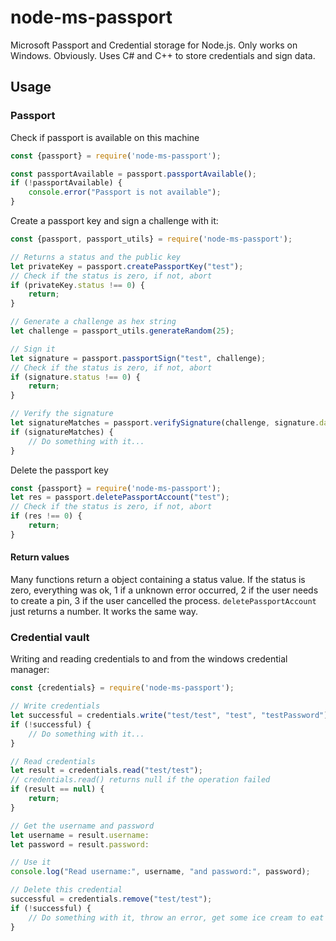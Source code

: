 # node-ms-passport

Microsoft Passport and Credential storage for Node.js. Only works on Windows. Obviously.
Uses C# and C++ to store credentials and sign data.

## Usage
### Passport

Check if passport is available on this machine
```js
const {passport} = require('node-ms-passport');

const passportAvailable = passport.passportAvailable();
if (!passportAvailable) {
    console.error("Passport is not available");
}
```

Create a passport key and sign a challenge with it:
```js
const {passport, passport_utils} = require('node-ms-passport');

// Returns a status and the public key
let privateKey = passport.createPassportKey("test");
// Check if the status is zero, if not, abort
if (privateKey.status !== 0) {
    return;
}

// Generate a challenge as hex string
let challenge = passport_utils.generateRandom(25);

// Sign it
let signature = passport.passportSign("test", challenge);
// Check if the status is zero, if not, abort
if (signature.status !== 0) {
    return;
}

// Verify the signature
let signatureMatches = passport.verifySignature(challenge, signature.data, privateKey.data);
if (signatureMatches) {
    // Do something with it...
}
```

Delete the passport key
```js
const {passport} = require('node-ms-passport');
let res = passport.deletePassportAccount("test");
// Check if the status is zero, if not, abort
if (res !== 0) {
    return;
}
```

#### Return values
Many functions return a object containing a status value.
If the status is zero, everything was ok, 1 if a unknown error occurred, 2 if the user needs to create a pin, 
3 if the user cancelled the process. ```deletePassportAccount``` just returns a number. It works the same way.

### Credential vault

Writing and reading credentials to and from the windows credential manager:
```js
const {credentials} = require('node-ms-passport');

// Write credentials
let successful = credentials.write("test/test", "test", "testPassword");
if (!successful) {
    // Do something with it...
}

// Read credentials
let result = credentials.read("test/test");
// credentials.read() returns null if the operation failed
if (result == null) {
    return;
}

// Get the username and password
let username = result.username:
let password = result.password:

// Use it
console.log("Read username:", username, "and password:", password);

// Delete this credential
successful = credentials.remove("test/test");
if (!successful) {
    // Do something with it, throw an error, get some ice cream to eat under the shower...
}
```
